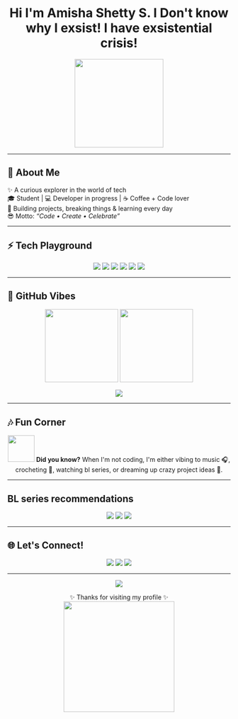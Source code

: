 <h1 align="center">
  Hi I'm Amisha Shetty S. I Don't know why I exsist! I have exsistential crisis!
</h1>

<p align="center">
  <img src="https://media4.giphy.com/media/v1.Y2lkPTc5MGI3NjExdjRudThzd3NwZG5rdHQ0dDBrdmlldmoydzZuYzZzYzB5NjJmcTV5eSZlcD12MV9pbnRlcm5hbF9naWZfYnlfaWQmY3Q9Zw/XnrHOrwAeY7YE6zZyn/giphy.gif" width="200"/>
</p>

---

## 🌈 About Me
✨ A curious explorer in the world of tech  
🎓 Student | 💻 Developer in progress | ☕ Coffee + Code lover  
🚀 Building projects, breaking things & learning every day  
😎 Motto: *“Code • Create • Celebrate”*  

---

## ⚡ Tech Playground
<p align="center">
  <img src="https://img.shields.io/badge/Code-Python-yellow?style=for-the-badge&logo=python"/>  
  <img src="https://img.shields.io/badge/Code-Java-red?style=for-the-badge&logo=java"/>  
  <img src="https://img.shields.io/badge/Code-C-blue?style=for-the-badge&logo=c"/>  
  <img src="https://img.shields.io/badge/Web-HTML-orange?style=for-the-badge&logo=html5"/>  
  <img src="https://img.shields.io/badge/Web-CSS-blueviolet?style=for-the-badge&logo=css3"/>  
  <img src="https://img.shields.io/badge/Web-JS-yellow?style=for-the-badge&logo=javascript"/>  
</p>

---

## 🎉 GitHub Vibes
<p align="center">
  <img src="https://github-readme-stats.vercel.app/api?username=Amishashetty2005&show_icons=true&theme=dracula&hide_border=true" height="165"/>
  <img src="https://github-readme-streak-stats.herokuapp.com/?user=Amishashetty2005&theme=dracula&hide_border=true" height="165"/>
</p>

<p align="center">
  <img src="https://github-readme-stats.vercel.app/api/top-langs/?username=Amishashetty2005&layout=compact&theme=dracula&hide_border=true"/>
</p>

---

## 🎶 Fun Corner
<p align="center">
  <img src="https://media.giphy.com/media/du3J3cXyzhj75IOgvA/giphy.gif" width="60"/>
  <b>Did you know?</b>  
  When I'm not coding, I'm either vibing to music 🎧, crocheting 🧶, watching bl series, or dreaming up crazy project ideas 🚀.
</p>

---

## BL series recommendations
<p align="center">
<img src="https://github.com/user-attachments/assets/b46ac8b0-9aee-455b-895f-3db95730d454"/>
<img src="https://ih1.redbubble.net/image.5415552203.0898/flat,750x,075,f-pad,750x1000,f8f8f8.u2.jpg"/>
<img src="https://m.media-amazon.com/images/M/MV5BNWM4MmQwYzctY2VhZC00ZTczLTgyZWQtMmJiOTI2NzU0Yzg3XkEyXkFqcGc@._V1_.jpg"/>
</p>

---

## 🌐 Let's Connect!
<p align="center">
  <a href="mailto:your-email@example.com"><img src="https://img.shields.io/badge/Email-D14836?style=for-the-badge&logo=gmail&logoColor=white"/></a>
  <a href="https://linkedin.com/in/your-linkedin"><img src="https://img.shields.io/badge/LinkedIn-blue?style=for-the-badge&logo=linkedin&logoColor=white"/></a>
  <a href="https://github.com/Amishashetty2005"><img src="https://img.shields.io/badge/GitHub-000?style=for-the-badge&logo=github&logoColor=white"/></a>
</p>

---

<p align="center">
  <img src="https://komarev.com/ghpvc/?username=Amishashetty2005&label=Profile%20Views&color=ff69b4&style=flat-square" />
</p>

<p align="center">
  ✨ Thanks for visiting my profile ✨  
  <br/>
  <img src="https://media2.giphy.com/media/v1.Y2lkPTc5MGI3NjExejZuNnR0dHVobnhiamx2bmU3YXdreHJvbzU1bnozcmVpNm9rMnFzZiZlcD12MV9pbnRlcm5hbF9naWZfYnlfaWQmY3Q9Zw/1omJ8wJAMTKYrJN8Ay/giphy.gif" width="250"/>
</p>
